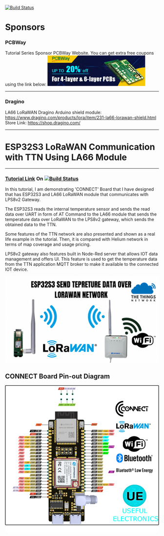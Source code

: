 [![Build Status](https://img.shields.io/badge/USEFUL%20ELECTRONICS-YOUTUBE-red)](https://www.youtube.com/user/wardzx1)

# Sponsors

### PCBWay
Tutorial Series Sponsor PCBWay Website. You can get extra free coupons using the link below:
[<img src="https://github.com/UsefulElectronics/esp32s3_la66_lorawan/blob/main/repo%20cover/banner320x100.gif">](https://www.pcbway.com/setinvite.aspx?inviteid=582640)

***
### Dragino
LA66 LoRaWAN Dragino Arduino shield module:
https://www.dragino.com/products/lora/item/231-la66-lorawan-shield.html
Store Link:
https://shop.dragino.com/
***

# ESP32S3 LoRaWAN Communication with TTN Using LA66 Module
***
### [Tutorial Link](https://youtu.be/i_y3ftt9oOs) On [![Build Status](https://img.shields.io/badge/YouTube-FF0000?style=for-the-badge&logo=youtube&logoColor=white)](https://www.youtube.com/wardzx1) 

In this tutorial, I am demonstrating 'CONNECT' Board that I have designed that has ESP32S3 and LA66 LoRaWAN module that communicates with LPS8v2 Gateway. 

The ESP32S3 reads the internal temperature sensor and sends the read data over UART in form of AT Command to the LA66 module that sends the temperature data over LoRaWAN to the LPS8v2 gateway, which sends the obtained data to the TTN.

Some features of the TTN network are also presented and shown as a real life example in the tutorial. Then, it is compared with Helium network in terms of map coverage and usage pricing. 

LPS8v2 gateway also features built in Node-Red server that allows IOT data management and offers UI. This feature is used to get the temperature  data from the TTN application MQTT broker to make it available to the connected IOT device.


![Circuit Diagram](https://github.com/UsefulElectronics/la66-lorawan-ttn/blob/main/repo%20cover/repo%20cover.png)

## CONNECT Board Pin-out Diagram
![Circuit Diagram](https://github.com/UsefulElectronics/la66-lorawan-ttn/blob/main/repo%20cover/ConnectPinout.png)
